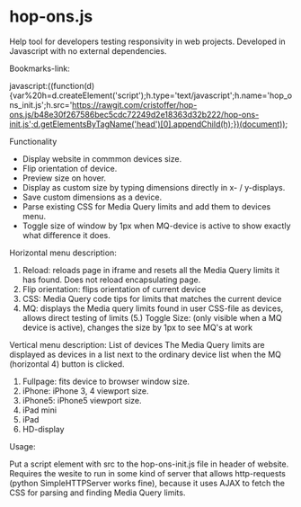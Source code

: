 hop-ons.js
==========
Help tool for developers testing responsivity in web projects.
Developed in Javascript with no external dependencies.

Bookmarks-link:

javascript:((function(d){var%20h=d.createElement('script');h.type='text/javascript';h.name='hop_ons_init.js';h.src='https://rawgit.com/cristoffer/hop-ons.js/b48e30f267586bec5cdc72249d2e18363d32b222/hop-ons-init.js';d.getElementsByTagName('head')[0].appendChild(h);})(document));



Functionality

- Display website in commmon devices size.
- Flip orientation of device.
- Preview size on hover.
- Display as custom size by typing dimensions directly in x- / y-displays.
- Save custom dimensions as a device.
- Parse existing CSS for Media Query limits and add them to devices menu.
- Toggle size of window by 1px when MQ-device is active to show exactly what difference it does.


Horizontal menu description:

1. Reload: reloads page in iframe and resets all the Media Query limits it has found. Does not reload encapsulating page.
2. Flip orientation: flips orientation of current device
3. CSS: Media Query code tips for limits that matches the current device
4. MQ: displays the Media query limits found in user CSS-file as devices, allows direct testing of limits
(5.) Toggle Size: (only visible when a MQ device is active), changes the size by 1px to see MQ's at work


Vertical menu description:
List of devices
The Media Query limits are displayed as devices in a list next to the ordinary device list when the MQ (horizontal 4) button is clicked.

1. Fullpage: fits device to browser window size.
2. iPhone: iPhone 3, 4 viewport size.
3. iPhone5: iPhone5 viewport size.
4. iPad mini
5. iPad
6. HD-display


Usage:

Put a script element with src to the hop-ons-init.js file in header of website.
Requires the wesite to run in some kind of server that allows http-requests (python SimpleHTTPServer works fine), because it uses AJAX to fetch the CSS for parsing and finding Media Query limits.
